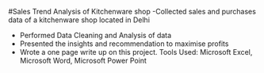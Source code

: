 #Sales Trend Analysis of Kitchenware shop
-Collected sales and purchases data of a kitchenware shop located in Delhi
- Performed Data Cleaning and Analysis of data
- Presented the insights and recommendation to maximise profits
- Wrote a one page write up on this project.
Tools Used: Microsoft Excel, Microsoft Word, Microsoft Power Point
